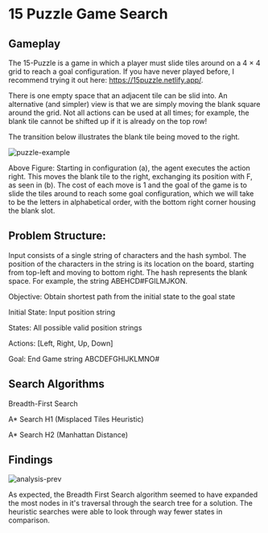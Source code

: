 # 15 Puzzle Game Search

## Gameplay
The 15-Puzzle is a game in which a player must slide tiles around on a 4 × 4 grid to reach a goal configuration. If you have never played before, I recommend trying it out here: https://15puzzle.netlify.app/.

There is one empty space that an adjacent tile can be slid into. An alternative (and simpler) view is that we are simply moving the blank square around the grid. Not all actions can be used at all times; for example, the blank tile cannot be shifted up if it is already on the top row!

The transition below illustrates the blank tile being moved to the right.


![puzzle-example](https://github.com/Lindelani-3/15puzzleSearch/assets/99859713/4b6963ed-11bb-4b2d-8a39-d0667de6e469)


Above Figure: Starting in configuration (a), the agent executes the action right. This moves the blank tile to the right, exchanging its position with F, as seen in (b).
The cost of each move is 1 and the goal of the game is to slide the tiles around to reach some goal configuration, which we will take to be the letters in alphabetical order, with the bottom right corner housing the blank slot.


## Problem Structure:
Input consists of a single string of characters and the hash symbol. The position of the characters in the string is its location on the board, starting from top-left and moving to bottom right. The hash represents the blank space. For example, the string ABEHCD#FGILMJKON.

  Objective: Obtain shortest path from the initial state to the goal state
  
  Initial State: Input position string
  
  States: All possible valid position strings
  
  Actions: [Left, Right, Up, Down]
  
  Goal: End Game string ABCDEFGHIJKLMNO#


## Search Algorithms
  
  Breadth-First Search
  
  A* Search H1 (Misplaced Tiles Heuristic)
  
  A* Search H2 (Manhattan Distance)

## Findings

![analysis-prev](https://github.com/Lindelani-3/15puzzleSearch/assets/99859713/090674f1-0fd5-44bc-a70a-1ad11f4a1313)

As expected, the Breadth First Search algorithm seemed to have expanded the most nodes in it's traversal through the search tree for a solution. The heuristic searches were able to look through way fewer states in comparison.
